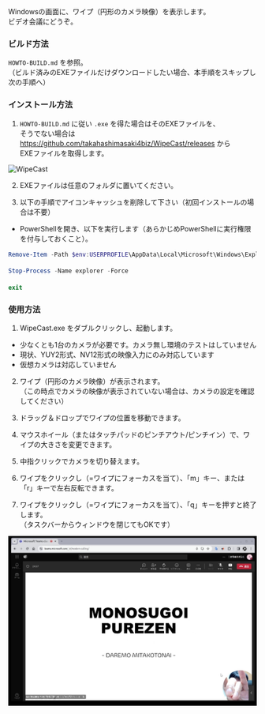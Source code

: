 Windowsの画面に、ワイプ（円形のカメラ映像）を表示します。  
ビデオ会議にどうぞ。

### ビルド方法

`HOWTO-BUILD.md` を参照。  
（ビルド済みのEXEファイルだけダウンロードしたい場合、本手順をスキップし次の手順へ）

### インストール方法

1. `HOWTO-BUILD.md` に従い `.exe` を得た場合はそのEXEファイルを、  
   そうでない場合は https://github.com/takahashimasaki4biz/WipeCast/releases から  
   EXEファイルを取得します。  

![WipeCast](./App.ico)

2. EXEファイルは任意のフォルダに置いてください。

3. 以下の手順でアイコンキャッシュを削除して下さい（初回インストールの場合は不要）

- PowerShellを開き、以下を実行します（あらかじめPowerShellに実行権限を付与しておくこと）。

```PowerShell
Remove-Item -Path $env:USERPROFILE\AppData\Local\Microsoft\Windows\Explorer\iconcache* -Force

Stop-Process -Name explorer -Force

exit
```

### 使用方法

1. WipeCast.exe をダブルクリックし、起動します。
  - 少なくとも1台のカメラが必要です。カメラ無し環境のテストはしていません
  - 現状、YUY2形式、NV12形式の映像入力にのみ対応しています
  - 仮想カメラは対応していません

2. ワイプ（円形のカメラ映像）が表示されます。  
   （この時点でカメラの映像が表示されていない場合は、カメラの設定を確認してください）

3. ドラッグ＆ドロップでワイプの位置を移動できます。

4. マウスホイール（またはタッチパッドのピンチアウト/ピンチイン）で、ワイプの大きさを変更できます。

5. 中指クリックでカメラを切り替えます。

6. ワイプをクリックし（=ワイプにフォーカスを当て）、「m」キー、または「r」キーで左右反転できます。

7. ワイプをクリックし（=ワイプにフォーカスを当て）、「q」キーを押すと終了します。  
  （タスクバーからウィンドウを閉じてもOKです）

![CursorCircle](./WipeCast.jpg)